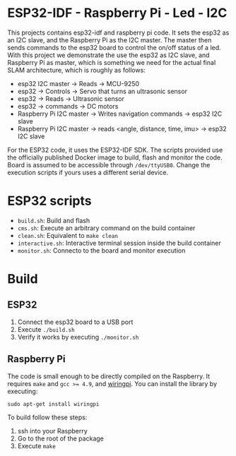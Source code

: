 # ESP32-IDF - Raspberry Pi - Led - I2C

This projects contains esp32-idf and raspberry pi code. It sets the esp32 as an I2C slave, and the Raspberry Pi as the I2C master. The master then sends commands to the esp32 board to control the on/off status of a led. With this project we demonstrate the use the esp32 as I2C slave, and Raspberry Pi as master, which is something we need for the actual final SLAM architecture, which is roughly as follows:

* esp32 I2C master -> Reads -> MCU-9250
* esp32 -> Controls -> Servo that turns an ultrasonic sensor
* esp32 -> Reads -> Ultrasonic sensor
* esp32 -> commands -> DC motors
* Raspberry Pi I2C master -> Writes navigation commands -> esp32 I2C slave
* Raspberry Pi I2C master -> reads <angle, distance, time, imu> -> esp32 I2C slave


For the ESP32 code, it uses the ESP32-IDF SDK. The scripts provided use the officially published Docker image to build, flash and monitor the code. Board is assumed to be accessible through ```/dev/ttyUSB0```. Change the execution scripts if yours uses a different serial device.

# ESP32 scripts

* ```build.sh```: Build and flash
* ```cms.sh```: Execute an arbitrary command on the build container
* ```clean.sh```: Equivalent to ```make clean```
* ```interactive.sh```: Interactive terminal session inside the build container
* ```monitor.sh```: Connecto to the board and monitor execution

# Build

## ESP32

1. Connect the esp32 board to a USB port
2. Execute ```./build.sh```
3. Verify it works by executing ```./monitor.sh```

## Raspberry Pi

The code is small enough to be directly compiled on the Raspberry. It requires ```make``` and ```gcc >= 4.9```, and [wiringpi](http://wiringpi.com/). You can install the library by executing:

```
sudo apt-get install wiringpi
```

To build follow these steps:

1. ssh into your Raspberry
2. Go to the root of the package
3. Execute ```make```
